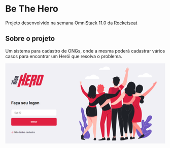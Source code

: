 # Be The Hero
Projeto desenvolvido na semana OmniStack 11.0 da [Rocketseat](https://rocketseat.com.br/)

## Sobre o projeto
Um sistema para cadastro de ONGs, onde a mesma poderá cadastrar vários casos para encontrar um Herói que resolva o problema.

![](https://github.com/Guirdy/be-the-hero/blob/master/print.png)
